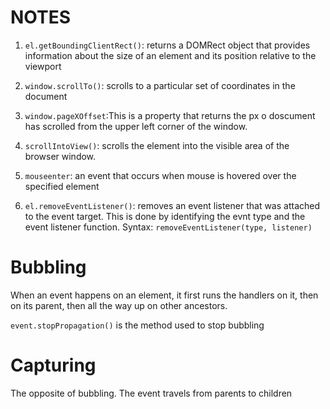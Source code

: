 
 # NOTES
 
 1. `el.getBoundingClientRect()`: returns a DOMRect object that provides information about the size of an element and its position relative to the viewport

 2. `window.scrollTo()`: scrolls to a particular set of coordinates in the document

 3. `window.pageXOffset`:This is a property that returns the px o doscument has scrolled from the upper left corner of the window.

 4. `scrollIntoView()`: scrolls the element into the visible area of the browser window.

 5. `mouseenter`: an event that occurs when mouse is hovered over the specified element


 6. `el.removeEventListener()`: removes an event listener that was attached to the event target.
 This is done by identifying the evnt type and the event listener function. Syntax: `removeEventListener(type, listener)`



# Bubbling
 When an event happens on an element, it first runs the handlers on it, then on its parent, then all the way up on other ancestors.

 `event.stopPropagation()` is the method used to stop bubbling


# Capturing

The opposite of bubbling. The event travels from parents to children


